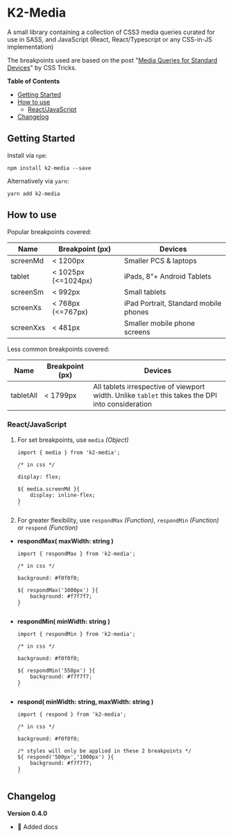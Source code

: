 # K2-Media

A small library containing a collection of CSS3 media queries curated for use in SASS, and JavaScript (React, React/Typescript or any CSS-in-JS
implementation)

The breakpoints used are based on the post
"[Media Queries for Standard Devices](http://css-tricks.com/snippets/css/media-queries-for-standard-devices/)" by CSS Tricks.

**Table of Contents**

-   [Getting Started](#getting-started)
-   [How to use](#how-to-use)
    -   [React/JavaScript](#react/javascript)
        <!---   [SASS](#SASS)-->
-   [Changelog](#Changelog)

## Getting Started

Install via `npm`:

```
npm install k2-media --save
```

Alternatively via `yarn`:

```
yarn add k2-media
```

## How to use

Popular breakpoints covered:

| Name      | Breakpoint (px)     | Devices                               |
| --------- | ------------------- | ------------------------------------- |
| screenMd  | < 1200px            | Smaller PCS & laptops                 |
| tablet    | < 1025px (<=1024px) | iPads, 8"+ Android Tablets            |
| screenSm  | < 992px             | Small tablets                         |
| screenXs  | < 768px (<=767px)   | iPad Portrait, Standard mobile phones |
| screenXxs | < 481px             | Smaller mobile phone screens          |

Less common breakpoints covered:

| Name      | Breakpoint (px) | Devices                                                                                           |
| --------- | --------------- | ------------------------------------------------------------------------------------------------- |
| tabletAll | < 1799px        | All tablets irrespective of viewport width. Unlike `tablet` this takes the DPI into consideration |

### React/JavaScript

1.  For set breakpoints, use `media` _(Object)_

    ```
    import { media } from 'k2-media';

    /* in css */
    `
    display: flex;

    ${ media.screenMd }{
        display: inline-flex;
    }
    `
    ```

2.  For greater flexibility, use `respondMax` _(Function)_, `respondMin` _(Function)_ or `respond` _(Function)_

-   **respondMax( maxWidth: string )**

    ```
    import { respondMax } from 'k2-media';

    /* in css */
    `
    background: #f0f0f0;

    ${ respondMax('1000px') }{
        background: #f7f7f7;
    }
    `
    ```

-   **respondMin( minWidth: string )**

    ```
    import { respondMin } from 'k2-media';

    /* in css */
    `
    background: #f0f0f0;

    ${ respondMin('550px') }{
        background: #f7f7f7;
    }
    `
    ```

-   **respond( minWidth: string, maxWidth: string )**

    ```
    import { respond } from 'k2-media';

    /* in css */
    `
    background: #f0f0f0;

    /* styles will only be applied in these 2 breakpoints */
    ${ respond('500px','1000px') }{
        background: #f7f7f7;
    }
    `
    ```

<!--
### SASS
```
@include respond(smartphones){ padding: 3em !important; }
```
`$media=tablets-landscape` and `$media=tablets-portrait` caters for all tablets (both iPad and Android), in both orientations -->

## Changelog

**Version 0.4.0**

-   :memo: Added docs
